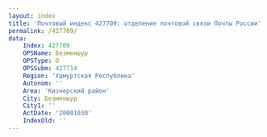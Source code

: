 ```yaml
---
layout: index
title: 'Почтовый индекс 427709: отделение почтовой связи Почты России'
permalink: /427709/
data:
    Index: 427709
    OPSName: Безменшур
    OPSType: О
    OPSSubm: 427714
    Region: 'Удмуртская Республика'
    Autonom: ''
    Area: 'Кизнерский район'
    City: Безменшур
    City1: ''
    ActDate: '20001030'
    IndexOld: ''
---
```

